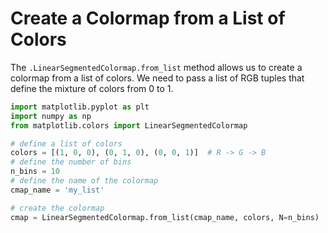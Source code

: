 # Create a Colormap from a List of Colors

The `.LinearSegmentedColormap.from_list` method allows us to create a colormap from a list of colors. We need to pass a list of RGB tuples that define the mixture of colors from 0 to 1.

```python
import matplotlib.pyplot as plt
import numpy as np
from matplotlib.colors import LinearSegmentedColormap

# define a list of colors
colors = [(1, 0, 0), (0, 1, 0), (0, 0, 1)]  # R -> G -> B
# define the number of bins
n_bins = 10
# define the name of the colormap
cmap_name = 'my_list'

# create the colormap
cmap = LinearSegmentedColormap.from_list(cmap_name, colors, N=n_bins)
```
